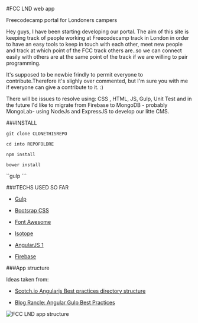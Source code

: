 
#FCC LND web app

Freecodecamp portal for Londoners campers

Hey guys, I have been starting developing our portal. The aim of this site is keeping track of people working at Freecodecamp track in London in order to have an easy tools to keep in touch with each other, meet new people and track at which point of the FCC track others are..so we can connect easily with others are at the same point of the track if we are willing to pair programming.

It's supposed to  be newbie frindly to permit everyone to contribute.Therefore  it's slighly over commented, but I'm sure you with me if everyone can give a contribute to it. :)

There will be issues to resolve using: CSS , HTML, JS, Gulp, Unit Test and in the future I'd like to migrate from Firebase to MongoDB - probably MongoLab- using NodeJs and ExpressJS to develop our litte CMS.

###INSTALL

``` git clone CLONETHISREPO ```

```cd into REPOFOLDRE ```

```npm install ```

```bower install ```

``gulp ```

###TECHS USED SO FAR

* [Gulp](http://gulpjs.com/)

* [Bootsrap CSS](http://getbootstrap.com/css/)

* [Font Awesome]( http://fontawesome.io/?utm_source=hackernewsletter)

* [Isotope](http://isotope.metafizzy.co/)

* [AngularJS 1](https://angularjs.org/)

* [Firebase](http://firebase.com/)




###App structure

Ideas taken from:

* [Scotch.io Angularjs Best practices directory structure](https://scotch.io/tutorials/angularjs-best-practices-directory-structure)

* [Blog Rancle: Angular Gulp Best Practices](http://blog.rangle.io/angular-gulp-bestpractices/)

![FCC LND app structure](/app-structure.png)
